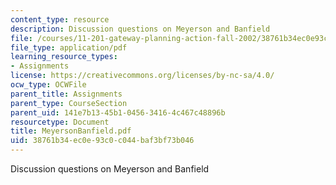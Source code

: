 ```yaml
---
content_type: resource
description: Discussion questions on Meyerson and Banfield
file: /courses/11-201-gateway-planning-action-fall-2002/38761b34ec0e93c0c044baf3bf73b046_MeyersonBanfield.pdf
file_type: application/pdf
learning_resource_types:
- Assignments
license: https://creativecommons.org/licenses/by-nc-sa/4.0/
ocw_type: OCWFile
parent_title: Assignments
parent_type: CourseSection
parent_uid: 141e7b13-45b1-0456-3416-4c467c48896b
resourcetype: Document
title: MeyersonBanfield.pdf
uid: 38761b34-ec0e-93c0-c044-baf3bf73b046
---
```

Discussion questions on Meyerson and Banfield